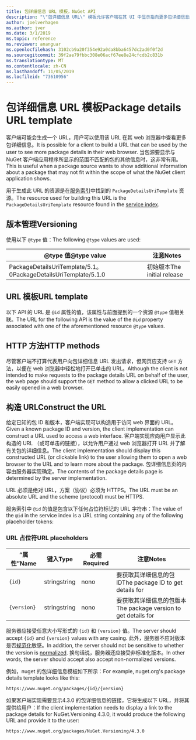 ```yaml
---
title: 包详细信息 URL 模板，NuGet API
description: "\"包详细信息 URL\" 模板允许客户端在其 UI 中显示指向更多包详细信息的 web 链接"
author: joelverhagen
ms.author: jver
ms.date: 3/1/2019
ms.topic: reference
ms.reviewer: ananguar
ms.openlocfilehash: 3102cb9a20f354e92a0da8bba6457dc2ad0f0f2d
ms.sourcegitcommit: 39f2ae79fbbc308e06acf67ee8e24cfcdb2c831b
ms.translationtype: MT
ms.contentlocale: zh-CN
ms.lasthandoff: 11/05/2019
ms.locfileid: "73610956"
---
```

# <a name="package-details-url-template"></a><span data-ttu-id="45ccd-103">包详细信息 URL 模板</span><span class="sxs-lookup"><span data-stu-id="45ccd-103">Package details URL template</span></span>

<span data-ttu-id="45ccd-104">客户端可能会生成一个 URL，用户可以使用该 URL 在其 web 浏览器中查看更多包详细信息。</span><span class="sxs-lookup"><span data-stu-id="45ccd-104">It is possible for a client to build a URL that can be used by the user to see more package details in their web browser.</span></span> <span data-ttu-id="45ccd-105">当包源要显示与 NuGet 客户端应用程序所显示的范围不匹配的包的其他信息时，这非常有用。</span><span class="sxs-lookup"><span data-stu-id="45ccd-105">This is useful when a package source wants to show additional information about a package that may not fit within the scope of what the NuGet client application shows.</span></span>

<span data-ttu-id="45ccd-106">用于生成此 URL 的资源是在[服务索引](service-index.md)中找到的 `PackageDetailsUriTemplate` 资源。</span><span class="sxs-lookup"><span data-stu-id="45ccd-106">The resource used for building this URL is the `PackageDetailsUriTemplate` resource found in the [service index](service-index.md).</span></span>

## <a name="versioning"></a><span data-ttu-id="45ccd-107">版本管理</span><span class="sxs-lookup"><span data-stu-id="45ccd-107">Versioning</span></span>

<span data-ttu-id="45ccd-108">使用以下 `@type` 值：</span><span class="sxs-lookup"><span data-stu-id="45ccd-108">The following `@type` values are used:</span></span>

<span data-ttu-id="45ccd-109">@type 值</span><span class="sxs-lookup"><span data-stu-id="45ccd-109">@type value</span></span>                     | <span data-ttu-id="45ccd-110">注意</span><span class="sxs-lookup"><span data-stu-id="45ccd-110">Notes</span></span>
------------------------------- | -----
<span data-ttu-id="45ccd-111">PackageDetailsUriTemplate/5.1。0</span><span class="sxs-lookup"><span data-stu-id="45ccd-111">PackageDetailsUriTemplate/5.1.0</span></span> | <span data-ttu-id="45ccd-112">初始版本</span><span class="sxs-lookup"><span data-stu-id="45ccd-112">The initial release</span></span>

## <a name="url-template"></a><span data-ttu-id="45ccd-113">URL 模板</span><span class="sxs-lookup"><span data-stu-id="45ccd-113">URL template</span></span>

<span data-ttu-id="45ccd-114">以下 API 的 URL 是 `@id` 属性的值，该属性与前面提到的一个资源 `@type` 值相关联。</span><span class="sxs-lookup"><span data-stu-id="45ccd-114">The URL for the following API is the value of the `@id` property associated with one of the aforementioned resource `@type` values.</span></span>

## <a name="http-methods"></a><span data-ttu-id="45ccd-115">HTTP 方法</span><span class="sxs-lookup"><span data-stu-id="45ccd-115">HTTP methods</span></span>

<span data-ttu-id="45ccd-116">尽管客户端不打算代表用户向包详细信息 URL 发出请求，但网页应支持 `GET` 方法，以便在 web 浏览器中轻松地打开已单击的 URL。</span><span class="sxs-lookup"><span data-stu-id="45ccd-116">Although the client is not intended to make requests to the package details URL on behalf of the user, the web page should support the `GET` method to allow a clicked URL to be easily opened in a web browser.</span></span>

## <a name="construct-the-url"></a><span data-ttu-id="45ccd-117">构造 URL</span><span class="sxs-lookup"><span data-stu-id="45ccd-117">Construct the URL</span></span>

<span data-ttu-id="45ccd-118">给定已知的包 ID 和版本，客户端实现可以构造用于访问 web 界面的 URL。</span><span class="sxs-lookup"><span data-stu-id="45ccd-118">Given a known package ID and version, the client implementation can construct a URL used to access a web interface.</span></span> <span data-ttu-id="45ccd-119">客户端实现应向用户显示此构造的 URL （或可单击的链接），以允许用户通过 web 浏览器打开 URL 并了解有关包的详细信息。</span><span class="sxs-lookup"><span data-stu-id="45ccd-119">The client implementation should display this constructed URL (or clickable link) to the user allowing them to open a web browser to the URL and to learn more about the package.</span></span> <span data-ttu-id="45ccd-120">包详细信息页的内容由服务器实现确定。</span><span class="sxs-lookup"><span data-stu-id="45ccd-120">The contents of the package details page is determined by the server implementation.</span></span>

<span data-ttu-id="45ccd-121">URL 必须是绝对 URL，方案（协议）必须为 HTTPS。</span><span class="sxs-lookup"><span data-stu-id="45ccd-121">The URL must be an absolute URL and the scheme (protocol) must be HTTPS.</span></span>

<span data-ttu-id="45ccd-122">服务索引中 `@id` 的值是包含以下任何占位符标记的 URL 字符串：</span><span class="sxs-lookup"><span data-stu-id="45ccd-122">The value of the `@id` in the service index is a URL string containing any of the following placeholder tokens:</span></span>

### <a name="url-placeholders"></a><span data-ttu-id="45ccd-123">URL 占位符</span><span class="sxs-lookup"><span data-stu-id="45ccd-123">URL placeholders</span></span>

<span data-ttu-id="45ccd-124">“属性”</span><span class="sxs-lookup"><span data-stu-id="45ccd-124">Name</span></span>        | <span data-ttu-id="45ccd-125">键入</span><span class="sxs-lookup"><span data-stu-id="45ccd-125">Type</span></span>    | <span data-ttu-id="45ccd-126">必需</span><span class="sxs-lookup"><span data-stu-id="45ccd-126">Required</span></span> | <span data-ttu-id="45ccd-127">注意</span><span class="sxs-lookup"><span data-stu-id="45ccd-127">Notes</span></span>
----------- | ------- | -------- | -----
`{id}`      | <span data-ttu-id="45ccd-128">string</span><span class="sxs-lookup"><span data-stu-id="45ccd-128">string</span></span>  | <span data-ttu-id="45ccd-129">no</span><span class="sxs-lookup"><span data-stu-id="45ccd-129">no</span></span>       | <span data-ttu-id="45ccd-130">要获取其详细信息的包 ID</span><span class="sxs-lookup"><span data-stu-id="45ccd-130">The package ID to get details for</span></span>
`{version}` | <span data-ttu-id="45ccd-131">string</span><span class="sxs-lookup"><span data-stu-id="45ccd-131">string</span></span>  | <span data-ttu-id="45ccd-132">no</span><span class="sxs-lookup"><span data-stu-id="45ccd-132">no</span></span>       | <span data-ttu-id="45ccd-133">要获取其详细信息的包版本</span><span class="sxs-lookup"><span data-stu-id="45ccd-133">The package version to get details for</span></span>

<span data-ttu-id="45ccd-134">服务器应接受任意大小写形式的 `{id}` 和 `{version}` 值。</span><span class="sxs-lookup"><span data-stu-id="45ccd-134">The server should accept `{id}` and `{version}` values with any casing.</span></span> <span data-ttu-id="45ccd-135">此外，服务器不应对版本是否[规范化](https://docs.microsoft.com/nuget/concepts/package-versioning#normalized-version-numbers)敏感。</span><span class="sxs-lookup"><span data-stu-id="45ccd-135">In addition, the server should not be sensitive to whether the version is [normalized](https://docs.microsoft.com/nuget/concepts/package-versioning#normalized-version-numbers).</span></span> <span data-ttu-id="45ccd-136">换句话说，服务器还应接受非标准化版本。</span><span class="sxs-lookup"><span data-stu-id="45ccd-136">In other words, the server should accept also accept non-normalized versions.</span></span>

<span data-ttu-id="45ccd-137">例如，nuget 的包详细信息模板如下所示：</span><span class="sxs-lookup"><span data-stu-id="45ccd-137">For example, nuget.org's package details template looks like this:</span></span>

    https://www.nuget.org/packages/{id}/{version}

<span data-ttu-id="45ccd-138">如果客户端实现需要显示4.3.0 的包详细信息的链接，它将生成以下 URL，并将其提供给用户：</span><span class="sxs-lookup"><span data-stu-id="45ccd-138">If the client implementation needs to display a link to the package details for NuGet.Versioning 4.3.0, it would produce the following URL and provide it to the user:</span></span>

    https://www.nuget.org/packages/NuGet.Versioning/4.3.0
